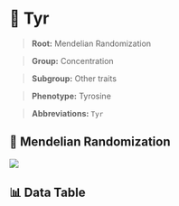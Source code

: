 # 🧪 Tyr

> **Root:** Mendelian Randomization

> **Group:** Concentration  

> **Subgroup:** Other traits

> **Phenotype:** Tyrosine  

> **Abbreviations:** `Tyr`

## 🧬 Mendelian Randomization  

<img src="/MR/Figures/Inverse/Tyr.png"/>


## 📊 Data Table


<CsvTableMRI src="/public/MR/Data/Inverse/Tyr.csv"/>
